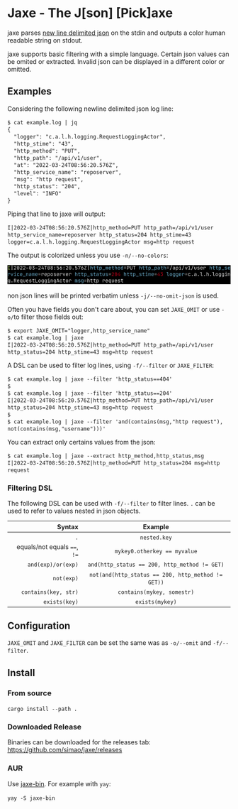 # Jaxe - The J[son] [Pick]axe

jaxe parses [new line delimited json](http://ndjson.org/) on the stdin
and outputs a color human readable string on stdout.

jaxe supports basic filtering with a simple language. Certain json
values can be omited or extracted. Invalid json can be displayed in a
different color or omitted.


## Examples

Considering the following newline delimited json log line:

```
$ cat example.log | jq
{
  "logger": "c.a.l.h.logging.RequestLoggingActor",
  "http_stime": "43",
  "http_method": "PUT",
  "http_path": "/api/v1/user",
  "at": "2022-03-24T08:56:20.576Z",
  "http_service_name": "reposerver",
  "msg": "http request",
  "http_status": "204",
  "level": "INFO"
}
```


Piping that line to jaxe will output:

```
I|2022-03-24T08:56:20.576Z|http_method=PUT http_path=/api/v1/user http_service_name=reposerver http_status=204 http_stime=43 logger=c.a.l.h.logging.RequestLoggingActor msg=http request
```
The output is colorized unless you use `-n/--no-colors`:

![screenshot 1](docs/screenshot-01.png)

non json lines will be printed verbatim unless `-j/--no-omit-json` is used.

Often you have fields you don't care about, you can set `JAXE_OMIT` or use `-o/`to filter those fields out:

```
$ export JAXE_OMIT="logger,http_service_name"
$ cat example.log | jaxe
I|2022-03-24T08:56:20.576Z|http_method=PUT http_path=/api/v1/user http_status=204 http_stime=43 msg=http request
```

A DSL can be used to filter log lines, using `-f/--filter` or `JAXE_FILTER`:

```
$ cat example.log | jaxe --filter 'http_status==404'
$
$ cat example.log | jaxe --filter 'http_status==204'
I|2022-03-24T08:56:20.576Z|http_method=PUT http_path=/api/v1/user http_status=204 http_stime=43 msg=http request
$
$ cat example.log | jaxe --filter 'and(contains(msg,"http request"), not(contains(msg,"username")))'
```

You can extract only certains values from the json:

```
$ cat example.log | jaxe --extract http_method,http_status,msg
I|2022-03-24T08:56:20.576Z|http_method=PUT http_status=204 msg=http request 
```

### Filtering DSL

The following DSL can be used with `-f/--filter` to filter lines. `.`
can be used to refer to values nested in json objects.


|                       Syntax | Example                                            |
|-----------------------------:|:--------------------------------------------------:|
|                          `.` | `nested.key`                                       |
| equals/not equals `==`, `!=` | `mykey0.otherkey == myvalue`                       |
|           `and(exp)/or(exp)` | `and(http_status == 200, http_method != GET)`      |
|                   `not(exp)` | `not(and(http_status == 200, http_method != GET))` |
|         `contains(key, str)` | `contains(mykey, somestr)`                         |
|                `exists(key)` | `exists(mykey)`                                    |

## Configuration

`JAXE_OMIT` and `JAXE_FILTER` can be set the same was as `-o/--omit` and `-f/--filter`.

## Install

### From source

`cargo install --path .`


### Downloaded Release

Binaries can be downloaded for the releases tab: https://github.com/simao/jaxe/releases

### AUR

Use [jaxe-bin](https://aur.archlinux.org/packages/jaxe-bin). For example with `yay`:

`yay -S jaxe-bin`


